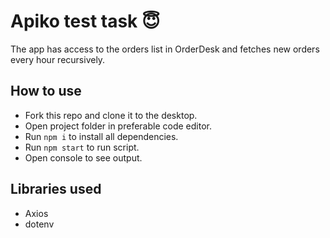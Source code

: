 # Apiko test task 😇

The app has access to the orders list in OrderDesk and fetches new orders every hour recursively.

## How to use
- Fork this repo and clone it to the desktop.
- Open project folder in preferable code editor.
- Run <code>npm i</code> to install all dependencies.
- Run <code>npm start</code> to run script.
- Open console to see output.

## Libraries used
- Axios
- dotenv
